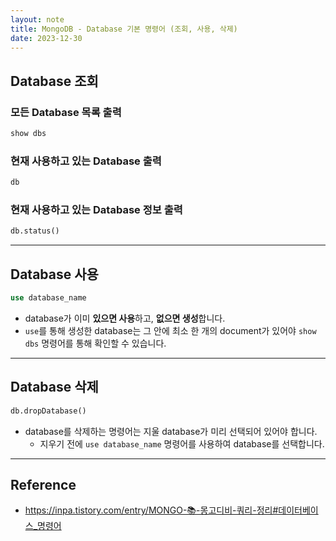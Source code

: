 ```yaml
---
layout: note
title: MongoDB - Database 기본 명령어 (조회, 사용, 삭제)
date: 2023-12-30
---
```




## Database 조회

### 모든 Database 목록 출력

```sql
show dbs
```

### 현재 사용하고 있는 Database 출력

```sql
db
```

### 현재 사용하고 있는 Database 정보 출력

```sql
db.status()
```



---




## Database 사용

```sql
use database_name
```

- database가 이미 **있으면 사용**하고, **없으면 생성**합니다.
- `use`를 통해 생성한 database는 그 안에 최소 한 개의 document가 있어야 `show dbs` 명령어를 통해 확인할 수 있습니다.




---




## Database 삭제

```sql
db.dropDatabase()
```

- database를 삭제하는 명령어는 지울 database가 미리 선택되어 있어야 합니다.
    - 지우기 전에 `use database_name` 명령어를 사용하여 database를 선택합니다.




---




## Reference

- <https://inpa.tistory.com/entry/MONGO-📚-몽고디비-쿼리-정리#데이터베이스_명령어>
